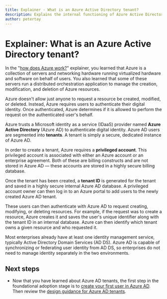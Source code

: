```yaml
---
title: Explainer - What is an Azure Active Directory tenant?
description: Explains the internal functioning of Azure Active Directory to provide identity as a service (IDaaS) in Azure
author: petertay
---
```


# Explainer: What is an Azure Active Directory tenant?

In the "[how does Azure work?](azure-explainer.md)" explainer, you learned that Azure is a collection of servers and networking hardware running virtualized hardware and software on behalf of users. You also learned that some of these servers run a distributed orchestration application to manage the creation, modification, and deletion of Azure resources.

Azure doesn't allow just anyone to request a resource be created, modified, or deleted. Instead, Azure requires users to authenticate their digital identity. Once authenticated, Azure determines if it is allowed to perform the request on the authenticated user's behalf. 

Azure trusts a Microsoft identity as a service (IDaaS) provider named **Azure Active Directory** (Azure AD) to authenticate digital identity. Azure AD users are segmented into **tenants**. A tenant is simply a secure, dedicated instance of Azure AD. 

In order to create a tenant, Azure requires a **privileged account**. This privileged account is associated with either an Azure account or an enterprise agreement. Both of these are billing constructs and are not stored in Azure AD &mdash; these accounts are stored in a highly secure billing database. 

Once the tenant has been created, a **tenant ID** is generated for the tenant and saved in a highly secure internal Azure AD database. A privileged account owner can then log in to an Azure portal to add users to the newly created Azure AD tenant. 

These users can then authenticate with Azure AD to request creating, modifying, or deleting resources. For example, if the request was to create a resource, Azure creates it and saves the user's unique identifier along with the tenant ID in an internal database. Azure can then identify which tenant owns a given resource and who requested it.

Most enterprises already have at least one identity management service, typically Active Directory Domain Services (AD DS). Azure AD is capable of synchronizing or federating user identity from AD DS, so enterprises do not need to manage identity separately in the two environments.

## Next steps

* Now that you have learned about Azure AD tenants, the first step in the foundational adoption stage is to [create your first user in Azure AD][docs-add-users-to-aad]. Then review the [design guidance for Azure AD tenants](tenant.md).

<!-- Links -->

[docs-add-users-to-aad]: /azure/active-directory/add-users-azure-active-directory?toc=/azure/architecture/cloud-adoption-guide/toc.json
